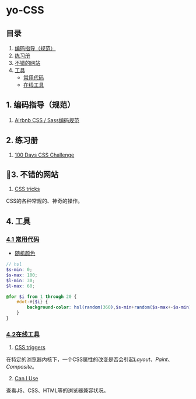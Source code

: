 # yo-CSS

## 目录

1. [编码指导（规范）](#编码指导（规范）)
2. [练习册](#练习册)
3. [不错的网站](#不错的网站)
4. [工具](#工具)
    - [常用代码](#code-snippet)
    - [在线工具](#online-tool)

## 1. 编码指导（规范）

1. [Airbnb CSS / Sass编码规范](https://github.com/NoName4Me/yo-CSS/issues/1)

## 2. 练习册

1. [100 Days CSS Challenge](https://codepen.io/collection/XgmakG/)

## 3. 不错的网站

1. [CSS tricks](https://css-tricks.com/)

CSS的各种常规的、神奇的操作。

## 4. 工具

<a id="code-snippet" href="#code-snippet">

### 4.1 常用代码

* 随机颜色

```scss
// hsl
$s-min: 0;
$s-max: 100;
$l-min: 30;
$l-max: 60;

@for $i from 1 through 20 {
    #dot-#{$i} {
        background-color: hsl(random(360),$s-min+random($s-max+-$s-min),$l-min+random($l-max+-$l-min));
    }
}
```

<a id="online-tool" href="#online-tool">

### 4.2在线工具

1. [CSS triggers](https://csstriggers.com/)

在特定的浏览器内核下，一个CSS属性的改变是否会引起*Layout*、*Paint*、*Composite*。

2. [Can I Use](https://caniuse.com/)

查看JS、CSS、HTML等的浏览器兼容状况。